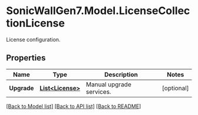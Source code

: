 # SonicWallGen7.Model.LicenseCollectionLicense
License configuration.

## Properties

Name | Type | Description | Notes
------------ | ------------- | ------------- | -------------
**Upgrade** | [**List&lt;License&gt;**](License.md) | Manual upgrade services. | [optional] 

[[Back to Model list]](../README.md#documentation-for-models) [[Back to API list]](../README.md#documentation-for-api-endpoints) [[Back to README]](../README.md)


